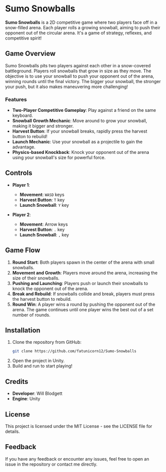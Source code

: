 # Sumo Snowballs

**Sumo Snowballs** is a 2D competitive game where two players face off in a snow-filled arena. Each player rolls a growing snowball, aiming to push their opponent out of the circular arena. It's a game of strategy, reflexes, and competitive spirit!

## Game Overview
Sumo Snowballs pits two players against each other in a snow-covered battleground. Players roll snowballs that grow in size as they move. The objective is to use your snowball to push your opponent out of the arena, winning rounds until the final victory. The bigger your snowball, the stronger your push, but it also makes maneuvering more challenging!

### Features
- **Two-Player Competitive Gameplay**: Play against a friend on the same keyboard.
- **Snowball Growth Mechanic**: Move around to grow your snowball, making it bigger and stronger.
- **Harvest Button**: If your snowball breaks, rapidly press the harvest button to rebuild!
- **Launch Mechanic**: Use your snowball as a projectile to gain the advantage.
- **Physics-based Knockback**: Knock your opponent out of the arena using your snowball's size for powerful force.

## Controls
- **Player 1**:
  - **Movement**: `WASD` keys
  - **Harvest Button**: `T` key
  - **Launch Snowball**: `Y` key

- **Player 2**:
  - **Movement**: Arrow keys
  - **Harvest Button**: `.` key
  - **Launch Snowball**: `,` key

## Game Flow
1. **Round Start**: Both players spawn in the center of the arena with small snowballs.
2. **Movement and Growth**: Players move around the arena, increasing the size of their snowballs.
3. **Pushing and Launching**: Players push or launch their snowballs to knock the opponent out of the arena.
4. **Break and Rebuild**: If snowballs collide and break, players must press the harvest button to rebuild.
5. **Round Win**: A player wins a round by pushing the opponent out of the arena. The game continues until one player wins the best out of a set number of rounds.

## Installation
1. Clone the repository from GitHub:  
   ```sh
   git clone https://github.com/fatunicorn12/Sumo-Snowballs
   ```
2. Open the project in Unity.
3. Build and run to start playing!

## Credits
- **Developer**: Will Blodgett
- **Engine**: Unity

## License
This project is licensed under the MIT License - see the LICENSE file for details.

## Feedback
If you have any feedback or encounter any issues, feel free to open an issue in the repository or contact me directly.

